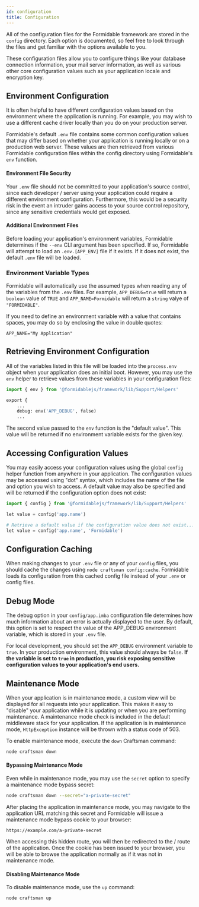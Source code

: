 ```yaml
---
id: configuration
title: Configuration
---
```


All of the configuration files for the Formidable framework are stored in the `config` directory. Each option is documented, so feel free to look through the files and get familiar with the options available to you.

These configuration files allow you to configure things like your database connection information, your mail server information, as well as various other core configuration values such as your application locale and encryption key.

## Environment Configuration

It is often helpful to have different configuration values based on the environment where the application is running. For example, you may wish to use a different cache driver locally than you do on your production server.

Formidable's default `.env` file contains some common configuration values that may differ based on whether your application is running locally or on a production web server. These values are then retrieved from various Formidable configuration files within the config directory using Formidable's `env` function.

#### Environment File Security

Your `.env` file should not be committed to your application's source control, since each developer / server using your application could require a different environment configuration. Furthermore, this would be a security risk in the event an intruder gains access to your source control repository, since any sensitive credentials would get exposed.

#### Additional Environment Files

Before loading your application's environment variables, Formidable determines if the `--env` CLI argument has been specified. If so, Formidable will attempt to load an `.env.[APP_ENV]` file if it exists. If it does not exist, the default `.env` file will be loaded.

### Environment Variable Types

Formidable will automatically use the assumed types when reading any of the variables from the `.env` files. For example, `APP_DEBUG=true` will return a `boolean` value of `TRUE` and `APP_NAME=Formidable` will return a `string` valye of `"FORMIDABLE"`.

If you need to define an environment variable with a value that contains spaces, you may do so by enclosing the value in double quotes:

```env
APP_NAME="My Application"
```

## Retrieving Environment Configuration

All of the variables listed in this file will be loaded into the `process.env` object when your application does an initial boot. However, you may use the `env` helper to retrieve values from these variables in your configuration files:

```py
import { env } from '@formidablejs/framework/lib/Support/Helpers'

export {
    ...
    debug: env('APP_DEBUG', false)
    ...
```

The second value passed to the `env` function is the "default value". This value will be returned if no environment variable exists for the given key.

## Accessing Configuration Values

You may easily access your configuration values using the global `config` helper function from anywhere in your application. The configuration values may be accessed using "dot" syntax, which includes the name of the file and option you wish to access. A default value may also be specified and will be returned if the configuration option does not exist:

```py
import { config } from '@formidablejs/framework/lib/Support/Helpers'

let value = config('app.name')

# Retrieve a default value if the configuration value does not exist...
let value = config('app.name', 'Formidable')
```

## Configuration Caching

When making changes to your `.env` file or any of your `config` files, you should cache the changes using `node craftsman config:cache`. Formidable loads its configuration from this cached config file instead of your `.env` or config files.

## Debug Mode

The debug option in your `config/app.imba` configuration file determines how much information about an error is actually displayed to the user. By default, this option is set to respect the value of the APP_DEBUG environment variable, which is stored in your `.env` file.

For local development, you should set the `APP_DEBUG` environment variable to `true`. In your production environment, this value should always be `false`. **If the variable is set to `true` in production, you risk exposing sensitive configuration values to your application's end users.**

## Maintenance Mode

When your application is in maintenance mode, a custom view will be displayed for all requests into your application. This makes it easy to "disable" your application while it is updating or when you are performing maintenance. A maintenance mode check is included in the default middleware stack for your application. If the application is in maintenance mode, `HttpException` instance will be thrown with a status code of 503.

To enable maintenance mode, execute the `down` Craftsman command:

```bash
node craftsman down
```

#### Bypassing Maintenance Mode

Even while in maintenance mode, you may use the `secret` option to specify a maintenance mode bypass secret:

```bash
node craftsman down --secret="a-private-secret"
```

After placing the application in maintenance mode, you may navigate to the application URL matching this secret and Formidable will issue a maintenance mode bypass cookie to your browser:

```curl
https://example.com/a-private-secret
```

When accessing this hidden route, you will then be redirected to the / route of the application. Once the cookie has been issued to your browser, you will be able to browse the application normally as if it was not in maintenance mode.

#### Disabling Maintenance Mode

To disable maintenance mode, use the `up` command:

```bash
node craftsman up
```